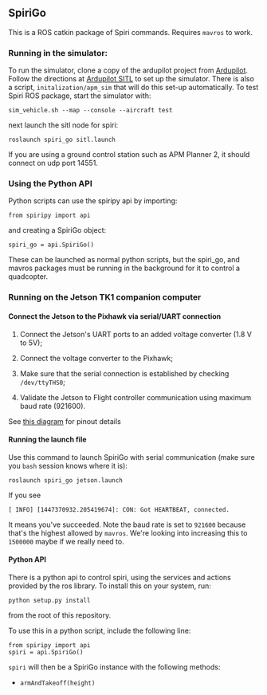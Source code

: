 ## SpiriGo

This is a ROS catkin package of Spiri commands. Requires `mavros` to work.

### Running in the simulator:

To run the simulator, clone a copy of the ardupilot project from [Ardupilot][]. Follow the directions at [Ardupilot SITL][] to set up the simulator. There is also a script, `initalization/apm_sim` that will do this set-up automatically. To test Spiri ROS package, start the simulator with:

```
sim_vehicle.sh --map --console --aircraft test
```

next launch the sitl node for spiri:

```
roslaunch spiri_go sitl.launch
```

If you are using a ground control station such as APM Planner 2, it should connect on udp port 14551.

[ardupilot]: <href="https://github.com/diydrones/ardupilot>
[ardupilot sitl]: <http://dev.ardupilot.com/wiki/sitl-simulator-software-in-the-loop/>

### Using the Python API

Python scripts can use the spiripy api by importing:

```
from spiripy import api
```

and creating a SpiriGo object:

```
spiri_go = api.SpiriGo()
```

These can be launched as normal python scripts, but the spiri_go, and mavros packages must be running in the background for it to control a quadcopter.

### Running on the Jetson TK1 companion computer

#### Connect the Jetson to the Pixhawk via serial/UART connection

1. Connect the Jetson's UART ports to an added voltage converter (1.8 V to 5V);

2. Connect the voltage converter to the Pixhawk;

3. Make sure that the serial connection is established by checking `/dev/ttyTHS0`;

4. Validate the Jetson to Flight controller communication using maximum baud rate (921600).

See [this diagram](https://drive.google.com/open?id=0BxXn6LyBxnG6b01mc1N5X2diVlU) for pinout details

#### Running the launch file

Use this command to launch SpiriGo with serial communication (make sure you `bash` session knows where it is): 

```
roslaunch spiri_go jetson.launch
```

If you see 

```
[ INFO] [1447370932.205419674]: CON: Got HEARTBEAT, connected.
```

It means you've succeeded. Note the baud rate is set to `921600` because that's the highest allowed by `mavros`. We're looking into increasing this to `1500000` maybe if we really need to.

#### Python API

There is a python api to control spiri, using the services and actions provided by the ros library.
To install this on your system, run:

```
python setup.py install
```

from the root of this repository.

To use this in a python script, include the following line:

```
from spiripy import api
spiri = api.SpiriGo()
```

`spiri` will then be a SpiriGo instance with the following methods:

+ `armAndTakeoff(height)`
